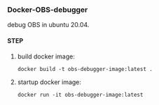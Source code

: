 ### Docker-OBS-debugger

debug OBS in ubuntu 20.04.

#### STEP

1. build docker image:
    ```
    docker build -t obs-debugger-image:latest .
    ```

2. startup docker image:
    ```
    docker run -it obs-debugger-image:latest
    ```